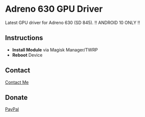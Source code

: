 # Adreno 630 GPU Driver

Latest GPU driver for Adreno 630 (SD 845).
!! ANDROID 10 ONLY !!

## Instructions ##
* __Install Module__ via Magisk Manager/TWRP
* __Reboot__ Device


## Contact ##
<a href="https://manuelpinto.in/contact">Contact Me</a>

## Donate ##
<a href="https://paypal.me/pinto165">PayPal</a>
